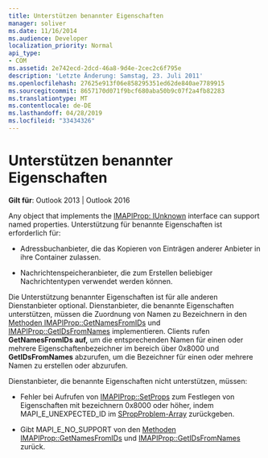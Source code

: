 ```yaml
---
title: Unterstützen benannter Eigenschaften
manager: soliver
ms.date: 11/16/2014
ms.audience: Developer
localization_priority: Normal
api_type:
- COM
ms.assetid: 2e742ecd-2dcd-46a8-9d4e-2cec2c6f795e
description: 'Letzte Änderung: Samstag, 23. Juli 2011'
ms.openlocfilehash: 27625e913f06e858295351ed62de840ae7789915
ms.sourcegitcommit: 8657170d071f9bcf680aba50b9c07f2a4fb82283
ms.translationtype: MT
ms.contentlocale: de-DE
ms.lasthandoff: 04/28/2019
ms.locfileid: "33434326"
---
```

# <a name="supporting-named-properties"></a>Unterstützen benannter Eigenschaften

  
  
**Gilt für**: Outlook 2013 | Outlook 2016 
  
Any object that implements the [IMAPIProp: IUnknown](imapipropiunknown.md) interface can support named properties. Unterstützung für benannte Eigenschaften ist erforderlich für: 
  
- Adressbuchanbieter, die das Kopieren von Einträgen anderer Anbieter in ihre Container zulassen.
    
- Nachrichtenspeicheranbieter, die zum Erstellen beliebiger Nachrichtentypen verwendet werden können.
    
Die Unterstützung benannter Eigenschaften ist für alle anderen Dienstanbieter optional. Dienstanbieter, die benannte Eigenschaften unterstützen, müssen die Zuordnung von Namen zu Bezeichnern in den [Methoden IMAPIProp::GetNamesFromIDs](imapiprop-getnamesfromids.md) und [IMAPIProp::GetIDsFromNames](imapiprop-getidsfromnames.md) implementieren. Clients rufen **GetNamesFromIDs auf,** um die entsprechenden Namen für einen oder mehrere Eigenschaftenbezeichner im bereich über 0x8000 und **GetIDsFromNames** abzurufen, um die Bezeichner für einen oder mehrere Namen zu erstellen oder abzurufen. 
  
Dienstanbieter, die benannte Eigenschaften nicht unterstützen, müssen:
  
- Fehler bei Aufrufen von [IMAPIProp::SetProps](imapiprop-setprops.md) zum Festlegen von Eigenschaften mit bezeichnern 0x8000 oder höher, indem MAPI_E_UNEXPECTED_ID im [SPropProblem-Array](spropproblem.md) zurückgeben. 
    
- Gibt MAPI_E_NO_SUPPORT von den [Methoden IMAPIProp::GetNamesFromIDs](imapiprop-getnamesfromids.md) und [IMAPIProp::GetIDsFromNames](imapiprop-getidsfromnames.md) zurück. 
    

